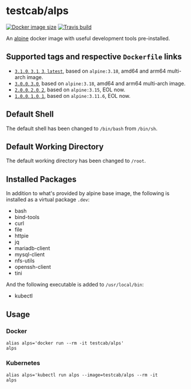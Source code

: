 # testcab/alps

[![Docker image size](https://badgen.net/docker/size/testcab/alps)](https://hub.docker.com/r/testcab/alps)
[![Travis build](https://badgen.net/travis/testcab/docker-alps)](https://travis-ci.org/testcab/docker-alps)

An [alpine](https://hub.docker.com/_/alpine) docker image with useful development tools pre-installed.

## Supported tags and respective `Dockerfile` links

* [`3.1.0`, `3.1`, `3`, `latest`](https://github.com/testcab/docker-alps/blob/main/Dockerfile), based on `alpine:3.18`, amd64 and arm64 multi-arch image.
* [`3.0.0`, `3.0`](https://github.com/testcab/docker-alps/blob/main/Dockerfile), based on `alpine:3.18`, amd64 and arm64 multi-arch image.
* [`2.0.0`, `2.0`, `2`](https://github.com/testcab/docker-alps/blob/2/Dockerfile), based on `alpine:3.15`, EOL now.
* [`1.0.0`, `1.0`, `1`](https://github.com/testcab/docker-alps/blob/1/Dockerfile), based on `alpine:3.11.6`, EOL now.

## Default Shell

The default shell has been changed to `/bin/bash` from `/bin/sh`.

## Default Working Directory

The default working directory has been changed to `/root`.

## Installed Packages

In addition to what's provided by alpine base image, the following is installed as a virtual package `.dev`:

* bash
* bind-tools
* curl
* file
* httpie
* jq
* mariadb-client
* mysql-client
* nfs-utils
* openssh-client
* tini

And the following executable is added to `/usr/local/bin`:

* kubectl

## Usage

### Docker

```
alias alps='docker run --rm -it testcab/alps'
alps
```

### Kubernetes

```
alias alps='kubectl run alps --image=testcab/alps --rm -it
alps
```
